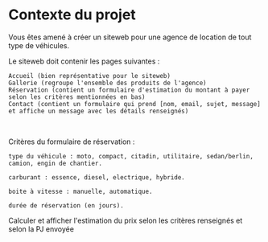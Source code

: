# Contexte du projet
Vous êtes amené à créer un siteweb pour une agence de location de tout type de véhicules.

Le siteweb doit contenir les pages suivantes :

    Accueil (bien représentative pour le siteweb)
    Gallerie (regroupe l'ensemble des produits de l'agence)
    Réservation (contient un formulaire d'estimation du montant à payer selon les critères mentionnées en bas)
    Contact (contient un formulaire qui prend [nom, email, sujet, message] et affiche un message avec les détails renseignés)

​

Critères du formulaire de réservation :

    type du véhicule : moto, compact, citadin, utilitaire, sedan/berlin, camion, engin de chantier.

    carburant : essence, diesel, electrique, hybride.

    boite à vitesse : manuelle, automatique.

    durée de réservation (en jours).

Calculer et afficher l'estimation du prix selon les critères renseignés et selon la PJ envoyée
